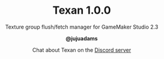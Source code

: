 <h1 align="center">Texan 1.0.0</h1>

<p align="center">Texture group flush/fetch manager for GameMaker Studio 2.3</p>

<p align="center"><b>@jujuadams</b></p>

<p align="center">Chat about Texan on the <a href="https://discord.gg/8krYCqr">Discord server</a></p>

&nbsp;

&nbsp;

